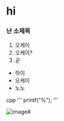 # hi
### 난 소제목
1. 오케이
2. 오케이?
3. 굳


- 하이
- 오케이
- 노노

cpp
'''
printf("%");
'''


![image](https://github.com/user-attachments/assets/2935543b-b5da-4b4e-b48d-58afd095edd4)#
